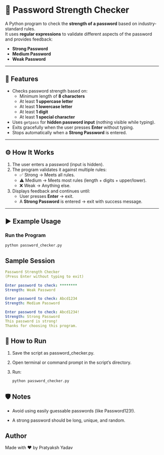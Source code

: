 # 🔐 Password Strength Checker

A Python program to check the **strength of a password** based on industry-standard rules.  
It uses **regular expressions** to validate different aspects of the password and provides feedback:  
- **Strong Password**
- **Medium Password**
- **Weak Password**

---

## 📌 Features
- Checks password strength based on:
  - Minimum length of **8 characters**  
  - At least **1 uppercase letter**  
  - At least **1 lowercase letter**  
  - At least **1 digit**  
  - At least **1 special character**  
- Uses `getpass` for **hidden password input** (nothing visible while typing).  
- Exits gracefully when the user presses **Enter** without typing.  
- Stops automatically when a **Strong Password** is entered.  

---

## ⚙️ How It Works
1. The user enters a password (input is hidden).
2. The program validates it against multiple rules:
   - ✅ Strong → Meets all rules.  
   - ⚠️ Medium → Meets most rules (length + digits + upper/lower).  
   - ❌ Weak → Anything else.  
3. Displays feedback and continues until:
   - User presses **Enter** → exit.  
   - A **Strong Password** is entered → exit with success message.  

---

## ▶️ Example Usage

### Run the Program
```bash
python password_checker.py
```

## Sample Session

```yml
Password Strength Checker
(Press Enter without typing to exit)

Enter password to check: ********
Strength: Weak Password

Enter password to check: Abcd1234
Strength: Medium Password

Enter password to check: Abcd1234!
Strength: Strong Password
This password is strong!
Thanks for choosing this program.
```

## 🚀 How to Run

1. Save the script as password_checker.py.

2. Open terminal or command prompt in the script’s directory.

3. Run:
   ```bash
   python password_checker.py
   ```

## 🛡️ Notes

- Avoid using easily guessable passwords (like Password123!).

- A strong password should be long, unique, and random.

## Author

Made with ❤️ by Pratyaksh Yadav